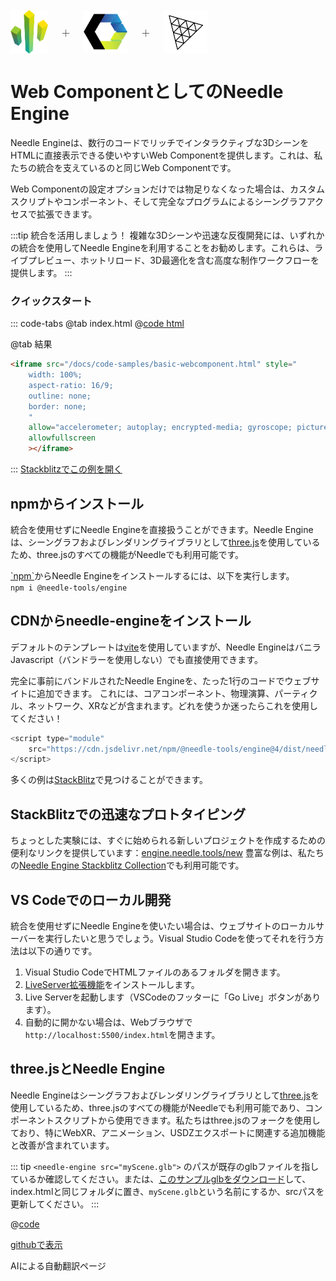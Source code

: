 <br/>

<div class="centered" style="display: flex;
    align-items: center;
    gap: 20px;
    font-size: 2em;
    font-weight: 100;">
    <img src="/logo.png" style="max-height:70px;" title="Needle ロゴ" alt="Needle ロゴ"/> +
    <img src="/imgs/logo-webcomponents.png" style="max-height:70px;" title="Web Components ロゴ" alt="Web Components ロゴ"/> +
    <img src="/imgs/threejs-logo.webp" style="max-height:70px;" title="three.js ロゴ" alt="three.js ロゴ"/>
</div>

# Web ComponentとしてのNeedle Engine

Needle Engineは、数行のコードでリッチでインタラクティブな3DシーンをHTMLに直接表示できる使いやすいWeb Componentを提供します。これは、私たちの統合を支えているのと同じWeb Componentです。

Web Componentの設定オプションだけでは物足りなくなった場合は、カスタムスクリプトやコンポーネント、そして完全なプログラムによるシーングラフアクセスで拡張できます。

:::tip 統合を活用しましょう！
複雑な3Dシーンや迅速な反復開発には、いずれかの統合を使用してNeedle Engineを利用することをお勧めします。これらは、ライブプレビュー、ホットリロード、3D最適化を含む高度な制作ワークフローを提供します。
:::

### クイックスタート
::: code-tabs
@tab index.html
@[code html](@code/basic-webcomponent.html)

@tab 結果
```html
<iframe src="/docs/code-samples/basic-webcomponent.html" style="
    width: 100%;
    aspect-ratio: 16/9;
    outline: none;
    border: none;
    "
    allow="accelerometer; autoplay; encrypted-media; gyroscope; picture-in-picture; xr-spatial-tracking"
    allowfullscreen
    ></iframe>
```
:::
[Stackblitzでこの例を開く](https://stackblitz.com/edit/needle-engine-prebundled?file=index.html)



## npmからインストール

統合を使用せずにNeedle Engineを直接扱うことができます。Needle Engineは、シーングラフおよびレンダリングライブラリとして[three.js](https://threejs.org/)を使用しているため、three.jsのすべての機能がNeedleでも利用可能です。

[\`npm\`](https://www.npmjs.com/package/@needle-tools/engine)からNeedle Engineをインストールするには、以下を実行します。
<br/>
`npm i @needle-tools/engine`

## CDNからneedle-engineをインストール

デフォルトのテンプレートは[vite](https://vitejs.dev)を使用していますが、Needle EngineはバニラJavascript（バンドラーを使用しない）でも直接使用できます。

完全に事前にバンドルされたNeedle Engineを、たった1行のコードでウェブサイトに追加できます。
これには、コアコンポーネント、物理演算、パーティクル、ネットワーク、XRなどが含まれます。どれを使うか迷ったらこれを使用してください！

```js
<script type="module"
    src="https://cdn.jsdelivr.net/npm/@needle-tools/engine@4/dist/needle-engine.min.js">
</script>
```


多くの例は[StackBlitz](https://stackblitz.com/@marwie/collections/needle-engine)で見つけることができます。

## StackBlitzでの迅速なプロトタイピング

ちょっとした実験には、すぐに始められる新しいプロジェクトを作成するための便利なリンクを提供しています：[engine.needle.tools/new](https://engine.needle.tools/new)
豊富な例は、私たちの[Needle Engine Stackblitz Collection](https://stackblitz.com/@marwie/collections/needle-engine)でも利用可能です。

## VS Codeでのローカル開発

統合を使用せずにNeedle Engineを使いたい場合は、ウェブサイトのローカルサーバーを実行したいと思うでしょう。Visual Studio Codeを使ってそれを行う方法は以下の通りです。

1.  Visual Studio CodeでHTMLファイルのあるフォルダを開きます。
2.  [LiveServer拡張機能](https://marketplace.visualstudio.com/items?itemName=ritwickdey.LiveServer)をインストールします。
3.  Live Serverを起動します（VSCodeのフッターに「Go Live」ボタンがあります）。
4.  自動的に開かない場合は、Webブラウザで``http://localhost:5500/index.html``を開きます。

## three.jsとNeedle Engine

Needle Engineはシーングラフおよびレンダリングライブラリとして[three.js](https://threejs.org/)を使用しているため、three.jsのすべての機能がNeedleでも利用可能であり、コンポーネントスクリプトから使用できます。私たちはthree.jsのフォークを使用しており、特にWebXR、アニメーション、USDZエクスポートに関連する追加機能と改善が含まれています。


::: tip
``<needle-engine src="myScene.glb">`` のパスが既存のglbファイルを指しているか確認してください。または、[このサンプルglbをダウンロード](https://github.com/needle-tools/needle-engine-samples/raw/main/vanilla/myScene.glb)して、index.htmlと同じフォルダに置き、``myScene.glb``という名前にするか、srcパスを更新してください。
:::

@[code](@code/basic-html.html)


[githubで表示](https://github.com/needle-tools/needle-engine-samples/tree/main/vanilla)

AIによる自動翻訳ページ